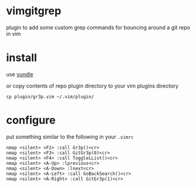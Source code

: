 # vimgitgrep
plugin to add some custom grep commands for bouncing around a git repo in vim

# install
use [vundle](https://github.com/gmarik/Vundle.vim)

or copy contents of repo plugin directory to your vim plugins directory
```
cp plugin/gr3p.vim ~/.vim/plugin/
```

# configure
put something similar to the following in your `.vimrc`
```
nmap <silent> <F2> :call Gr3p()<cr>
nmap <silent> <F3> :call GitGr3p(0)<cr>
nmap <silent> <F4> :call ToggleLList()<cr>
nmap <silent> <A-Up> :lprevious<cr>
nmap <silent> <A-Down> :lnext<cr>
nmap <silent> <A-Left> :call GoBackSearch()<cr>
nmap <silent> <A-Right> :call GitGr3p(1)<cr>
```
